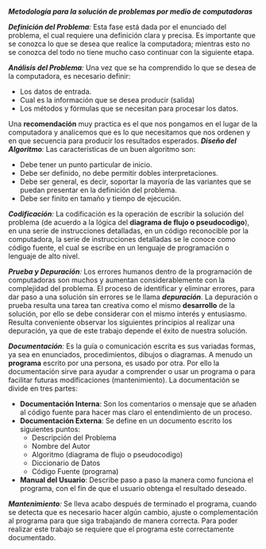 _**Metodología para la solución de problemas por medio de computadoras**_

_**Definición del Problema**:_ Esta fase está dada por el enunciado del problema, el cual requiere una definición clara y precisa. Es importante que se conozca lo que se desea que realice la computadora; mientras esto no se conozca del todo no tiene mucho caso continuar con la siguiente etapa.

_**Análisis del Problema**:_ Una vez que se ha comprendido lo que se desea de la computadora, es necesario definir:

-   Los datos de entrada.
-   Cual es la información que se desea producir (salida)
-   Los métodos y fórmulas que se necesitan para procesar los datos.

Una  **recomendación**  muy practica es el que nos pongamos en el lugar de la computadora y analicemos que es lo que necesitamos que nos ordenen y en que secuencia para producir los resultados esperados. _**Diseño del Algoritmo**:_ Las características de un buen algoritmo son:

-   Debe tener un punto particular de inicio.
-   Debe ser definido, no debe permitir dobles interpretaciones.
-   Debe ser general, es decir, soportar la mayoría de las variantes que se puedan presentar en la definición del problema.
-   Debe ser finito en tamaño y tiempo de ejecución.

_**Codificación**:_ La codificación es la operación de escribir la solución del problema (de acuerdo a la lógica del  **diagrama de flujo o pseudocodigo**), en una serie de instrucciones detalladas, en un código reconocible por la computadora, la serie de instrucciones detalladas se le conoce como código fuente, el cual se escribe en un lenguaje de programación o lenguaje de alto nivel.

_**Prueba y Depuración**:_ Los errores humanos dentro de la programación de computadoras son muchos y aumentan considerablemente con la complejidad del problema. El proceso de identificar y eliminar errores, para dar paso a una solución sin errores se le llama **_depuración_**. La depuración o prueba resulta una tarea tan creativa como el mismo  **desarrollo**  de la solución, por ello se debe considerar con el mismo interés y entusiasmo. Resulta conveniente observar los siguientes principios al realizar una depuración, ya que de este trabajo depende el éxito de nuestra solución.

_**Documentación**:_ Es la guía o comunicación escrita es sus variadas formas, ya sea en enunciados, procedimientos, dibujos o diagramas. A menudo un  **programa**  escrito por una persona, es usado por otra. Por ello la documentación sirve para ayudar a comprender o usar un programa o para facilitar futuras modificaciones (mantenimiento). La documentación se divide en tres partes:

-   **Documentación Interna**: Son los comentarios o mensaje que se añaden al código fuente para hacer mas claro el entendimiento de un proceso.
-   **Documentación Externa**: Se define en un documento escrito los siguientes puntos:
    -   Descripción del Problema
    -   Nombre del Autor
    -   Algoritmo (diagrama de flujo o pseudocodigo)
    -   Diccionario de Datos
    -   Código Fuente (programa)
-   **Manual del Usuario**: Describe paso a paso la manera como funciona el programa, con el fin de que el usuario obtenga el resultado deseado.

_**Mantenimiento**:_ Se lleva acabo después de terminado el programa, cuando se detecta que es necesario hacer algún cambio, ajuste o complementación al programa para que siga trabajando de manera correcta. Para poder realizar este trabajo se requiere que el programa este correctamente documentado.
